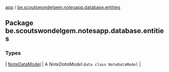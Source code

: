 [app](../index.md) / [be.scoutswondelgem.notesapp.database.entities](./index.md)

## Package be.scoutswondelgem.notesapp.database.entities

### Types

| [NoteDataModel](-note-data-model/index.md) | A *NoteDataModel*.`data class NoteDataModel` |

